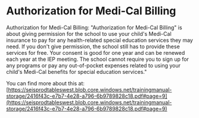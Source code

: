 # Authorization for Medi-Cal Billing
Authorization for Medi-Cal Billing: "Authorization for Medi-Cal Billing" is about giving permission for the school to use your child's Medi-Cal insurance to pay for any health-related special education services they may need. If you don't give permission, the school still has to provide these services for free. Your consent is good for one year and can be renewed each year at the IEP meeting. The school cannot require you to sign up for any programs or pay any out-of-pocket expenses related to using your child's Medi-Cal benefits for special education services."

You can find more about this at: [https://seisprodtableswest.blob.core.windows.net/trainingmanual-storage/2416f43c-e7b7-4e28-a796-6b9789828c18.pdf#page=9](https://seisprodtableswest.blob.core.windows.net/trainingmanual-storage/2416f43c-e7b7-4e28-a796-6b9789828c18.pdf#page=9)
